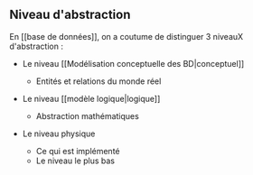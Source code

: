 ## Niveau d'abstraction

En [[base de données]], on a coutume de distinguer 3 niveauX d'abstraction :

- Le niveau [[Modélisation conceptuelle des BD|conceptuel]]
    - Entités et relations du monde réel
    
- Le niveau [[modèle logique|logique]]
    - Abstraction mathématiques
    
- Le niveau physique
    - Ce qui est implémenté
    - Le niveau le plus bas



